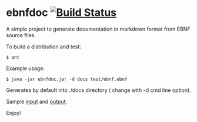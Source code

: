 # **ebnfdoc** [![Build Status](https://travis-ci.org/darach/ebnfdoc.png)](https://travis-ci.org/darach/ebnfdoc)

A simple project to generate documentation in markdown format from EBNF source files.

To build a distribution and test:

```
$ ant
```

Example usage:

```
$ java -jar ebnfdoc.jar -d docs test/ebnf.ebnf
```

Generates by default into ./docs directory ( change with -d cmd line option).

Sample [input](test/ebnf.ebnf) and [output](docs/ebnf.ebnf.md).

Enjoy!

